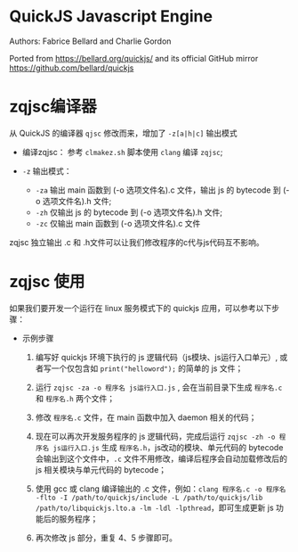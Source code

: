 
# QuickJS Javascript Engine 

Authors: Fabrice Bellard and Charlie Gordon

Ported from https://bellard.org/quickjs/ and its official GitHub mirror https://github.com/bellard/quickjs

# zqjsc编译器

从 QuickJS 的编译器 `qjsc` 修改而来，增加了 `-z[a|h|c]` 输出模式

* 编译zqjsc：
    参考 `clmakez.sh` 脚本使用 `clang` 编译 `zqjsc`;

* `-z` 输出模式：
    * `-za` 输出 main 函数到 (-o 选项文件名).c 文件，输出 js 的 bytecode 到 (-o 选项文件名).h 文件;
    * `-zh` 仅输出 js 的 bytecode 到 (-o 选项文件名).h 文件;
    * `-zc` 仅输出 main 函数到 (-o 选项文件名).c 文件

zqjsc 独立输出 .c 和 .h文件可以让我们修改程序的c代与js代码互不影响。

# zqjsc 使用

如果我们要开发一个运行在 linux 服务模式下的 quickjs 应用，可以参考以下步骤：

* 示例步骤
    1. 编写好 quickjs 环境下执行的 js 逻辑代码（js模块、js运行入口单元）, 或者写一个仅包含如 `print("helloword");` 的简单的 js 文件；
 
    2. 运行 `zqjsc -za -o 程序名 js运行入口.js` , 会在当前目录下生成 `程序名.c` 和 `程序名.h` 两个文件；
    
    3. 修改 `程序名.c` 文件，在 main 函数中加入 daemon 相关的代码；
    
    4. 现在可以再次开发服务程序的 js 逻辑代码，完成后运行 `zqjsc -zh -o 程序名 js运行入口.js` 生成 `程序名.h`，js改动的模块、单元代码的 bytecode 会输出到这个文件中，`.c` 文件不用修改，编译后程序会自动加载修改后的 js 相关模块与单元代码的 bytecode；
    
    5. 使用 gcc 或 clang 编译输出的 .c 文件，例如：`clang 程序名.c -o 程序名 -flto -I /path/to/quickjs/include -L /path/to/quickjs/lib /path/to/libquickjs.lto.a -lm -ldl -lpthread`，即可生成更新 js 功能后的服务程序；
    
    6. 再次修改 js 部分，重复 4、5 步骤即可。
